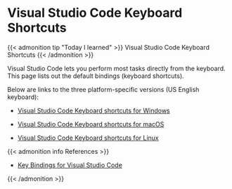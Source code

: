 # Visual Studio Code Keyboard Shortcuts


{{< admonition tip "Today I learned" >}}
Visual Studio Code Keyboard Shortcuts
{{< /admonition >}}

<!--more-->

Visual Studio Code lets you perform most tasks directly from the keyboard. This page lists out the default bindings (keyboard shortcuts).

Below are links to the three platform-specific versions (US English keyboard):

- [Visual Studio Code Keyboard shortcuts for Windows](https://code.visualstudio.com/shortcuts/keyboard-shortcuts-windows.pdf)
- [Visual Studio Code Keyboard shortcuts for macOS](https://code.visualstudio.com/shortcuts/keyboard-shortcuts-macos.pdf)

- [Visual Studio Code Keyboard shortcuts for Linux](https://code.visualstudio.com/shortcuts/keyboard-shortcuts-linux.pdf)


{{< admonition info References >}}

<!---
:(far fa-bookmark fa-fw): Bookmark this page for easy future reference!
--->

- [Key Bindings for Visual Studio Code](https://code.visualstudio.com/docs/getstarted/keybindings)

{{< /admonition >}}

